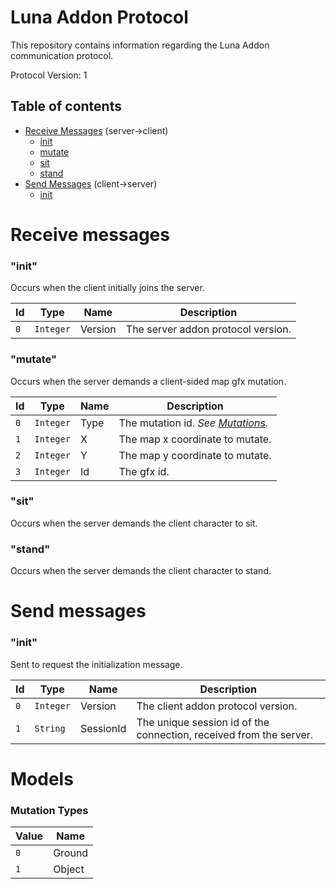 # Luna Addon Protocol
This repository contains information regarding the Luna Addon communication protocol.

Protocol Version: 1

## Table of contents
- [Receive Messages](#receive-messages) (server->client)
  - [init](#rm-init)
  - [mutate](#rm-mutate)
  - [sit](#rm-sit)
  - [stand](#rm-stand)
- [Send Messages](#send-messages) (client->server)
  - [init](#sm-init)
  
# <a id="receive-messages">Receive messages</a>
### <a id="rm-init">"init"</a>
Occurs when the client initially joins the server.

| Id   | Type        | Name               | Description
| ---  | ---         | ----               | -----------
| `0`  | `Integer`   | Version            | The server addon protocol version.

### <a id="rm-mutate">"mutate"</a>
Occurs when the server demands a client-sided map gfx mutation.

| Id   | Type        | Name               | Description
| ---  | ---         | ----               | -----------
| `0`  | `Integer`   | Type               | The mutation id.  *See [Mutations](#model-mutations).*
| `1`  | `Integer`   | X                  | The map x coordinate to mutate.
| `2`  | `Integer`   | Y                  | The map y coordinate to mutate.
| `3`  | `Integer`   | Id                  | The gfx id.

### <a id="rm-sit">"sit"</a>
Occurs when the server demands the client character to sit.


### <a id="rm-stand">"stand"</a>
Occurs when the server demands the client character to stand.

# <a id="send-messages">Send messages</a>

### <a id="sm-init">"init"</a>
Sent to request the initialization message.

| Id   | Type        | Name               | Description
| ---  | ---         | ----               | -----------
| `0`  | `Integer`   | Version            | The client addon protocol version.
| `1`  | `String`    | SessionId          | The unique session id of the connection, received from the server.

# <a id="models">Models</a>

### <a id="model-mutations">Mutation Types</a>

| Value | Name
| ----- | ----
| `0`   | Ground
| `1`   | Object
